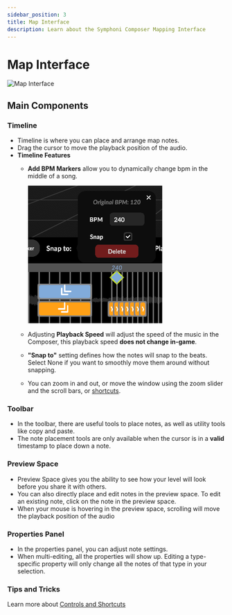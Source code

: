 ```yaml
---
sidebar_position: 3
title: Map Interface
description: Learn about the Symphoni Composer Mapping Interface
---
```


# Map Interface

![Map Interface](/img/composerinterface.png)

## Main Components
### Timeline
- Timeline is where you can place and arrange map notes.
- Drag the cursor to move the playback position of the audio.
- **Timeline Features**
  - **Add BPM Markers** allow you to dynamically change bpm in the middle of a song.

    ![Add BPM Marker Details](/img/bpmmarker.png)

  - Adjusting **Playback Speed** will adjust the speed of the music in the Composer, this playback speed **does not change in-game**.
  - **"Snap to"** setting defines how the notes will snap to the beats. Select None if you want to smoothly move them around without snapping.
  - You can zoom in and out, or move the window using the zoom slider and the scroll bars, or [shortcuts](/docs/controls).

### Toolbar
- In the toolbar, there are useful tools to place notes, as well as utility tools like copy and paste.
- The note placement tools are only available when the cursor is in a __valid__ timestamp to place down a note.
### Preview Space
- Preview Space gives you the ability to see how your level will look before you share it with others.
- You can also directly place and edit notes in the preview space. To edit an existing note, click on the note in the preview space.
- When your mouse is hovering in the preview space, scrolling will move the playback position of the audio
### Properties Panel
- In the properties panel, you can adjust note settings.
- When multi-editing, all the properties will show up. Editing a type-specific property will only change all the notes of that type in your selection.

### Tips and Tricks
Learn more about [Controls and Shortcuts](/docs/controls)